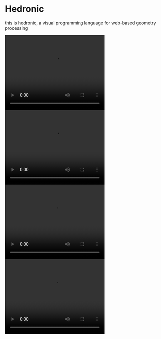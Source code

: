 # Hedronic

this is hedronic, a visual programming language for web-based geometry processing

<div>
    <video width="320" height="240" controls>
        <source src="./assets/vid1.mp4" type="video/mp4">
        Your browser does not support the video tag.
    </video> 
    <video width="320" height="240" controls>
        <source src="./assets/vid2.mp4" type="video/mp4">
        Your browser does not support the video tag.
    </video> 
    <video width="320" height="240" controls>
        <source src="./assets/vid3.mp4" type="video/mp4">
        Your browser does not support the video tag.
    </video> 
    <video width="320" height="240" controls>
        <source src="./assets/vid4.mp4" type="video/mp4">
        Your browser does not support the video tag.
    </video> 
</div>
